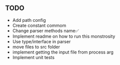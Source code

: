 ## TODO
- Add path config
- Create constant commom
- Change parser methods name✅
- Implement readme on how to run this monstrosity
- Use type/interface in parser
- move files to src folder
- implement getting the input file from process arg
- Implement unit tests